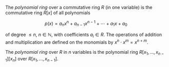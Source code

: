The *polynomial ring* over a commutative ring $R$ (in one variable) is the commutative ring $R[x]$ of all polynomials

$$
p(x) = a_n x^n + a_{n-1} x^{n-1} + \cdots + a_1 x + a_0
$$

of degree $\leq n$, $n \in \mathbb{N}$, with coefficients $a_i \in R$. The operations of addition and multiplication are defined on the monomials by $x^n \cdot x^m = x^{n+m}$.

The *polynomial ring* over $R$ in $n$ variables is the polynomial ring $R[x_1, \ldots, x_{n-1}][x_n]$ over $R[x_1, \ldots, x_{n-1}]$.
